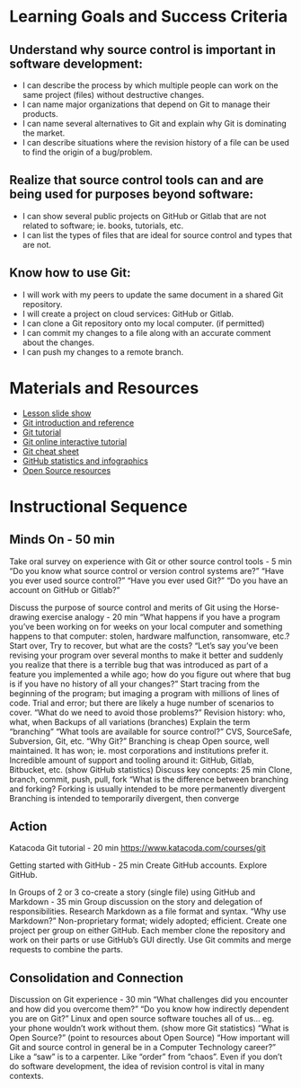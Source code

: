 # Learning Goals and Success Criteria

## Understand why source control is important in software development:

- I can describe the process by which multiple people can work on the same project (files) without destructive changes.
- I can name major organizations that depend on Git to manage their products.
- I can name several alternatives to Git and explain why Git is dominating the market.
- I can describe situations where the revision history of a file can be used to find the origin of a bug/problem.

## Realize that source control tools can and are being used for purposes beyond software:

- I can show several public projects on GitHub or Gitlab that are not related to software; ie. books, tutorials, etc.
- I can list the types of files that are ideal for source control and types that are not.

## Know how to use Git:

- I will work with my peers to update the same document in a shared Git repository.
- I will create a project on cloud services: GitHub or Gitlab.
- I can clone a Git repository onto my local computer. (if permitted)
- I can commit my changes to a file along with an accurate comment about the changes.
- I can push my changes to a remote branch.

# Materials and Resources

- [Lesson slide show](https://docs.google.com/presentation/d/1PPPLqO337iggQbUxZfYzsG-zL5U4L1N9mWZDLDOPej0/edit?usp=sharing)
- [Git introduction and reference](https://git-scm.com/book/en/v2/Getting-Started-About-Version-Control)
- [Git tutorial](https://product.hubspot.com/blog/git-and-github-tutorial-for-beginners)
- [Git online interactive tutorial](https://www.katacoda.com/courses/git)
- [Git cheat sheet](https://education.github.com/git-cheat-sheet-education.pdf)
- [GitHub statistics and infographics](https://octoverse.github.com/)
- [Open Source resources](https://opensource.com/resources/what-open-source)

# Instructional Sequence

## Minds On - 50 min

Take oral survey on experience with Git or other source control tools - 5 min
“Do you know what source control or version control systems are?”
“Have you ever used source control?”
“Have you ever used Git?”
“Do you have an account on GitHub or Gitlab?”

Discuss the purpose of source control and merits of Git using the Horse-drawing exercise analogy - 20 min
“What happens if you have a program you’ve been working on for weeks on your local computer and something happens to that computer: stolen, hardware malfunction, ransomware, etc.?
Start over,
Try to recover, but what are the costs?
“Let’s say you’ve been revising your program over several months to make it better and suddenly you realize that there is a terrible bug that was introduced as part of a feature you implemented a while ago; how do you figure out where that bug is if you have no history of all your changes?”
Start tracing from the beginning of the program; but imaging a program with millions of lines of code.
Trial and error; but there are likely a huge number of scenarios to cover.
“What do we need to avoid those problems?”
Revision history: who, what, when
Backups of all variations (branches)
Explain the term “branching”
“What tools are available for source control?”
CVS, SourceSafe, Subversion, Git, etc.
“Why Git?”
Branching is cheap
Open source, well maintained.
It has won; ie. most corporations and institutions prefer it.
Incredible amount of support and tooling around it: GitHub, Gitlab, Bitbucket, etc.
(show GitHub statistics)
Discuss key concepts: 25 min
Clone, branch, commit, push, pull, fork
“What is the difference between branching and forking?
Forking is usually intended to be more permanently divergent
Branching is intended to temporarily divergent, then converge

## Action

Katacoda Git tutorial - 20 min
https://www.katacoda.com/courses/git

Getting started with GitHub - 25 min
Create GitHub accounts.
Explore GitHub.

In Groups of 2 or 3 co-create a story (single file) using GitHub and Markdown - 35 min
Group discussion on the story and delegation of responsibilities.
Research Markdown as a file format and syntax.
“Why use Markdown?”
Non-proprietary format; widely adopted; efficient.
Create one project per group on either GitHub.
Each member clone the repository and work on their parts or use GitHub’s GUI directly.
Use Git commits and merge requests to combine the parts.

## Consolidation and Connection

Discussion on Git experience - 30 min
“What challenges did you encounter and how did you overcome them?”
“Do you know how indirectly dependent you are on Git?”
Linux and open source software touches all of us… eg. your phone wouldn’t work without them.
(show more Git statistics)
“What is Open Source?”
(point to resources about Open Source)
“How important will Git and source control in general be in a Computer Technology career?”
Like a “saw” is to a carpenter.
Like “order” from “chaos”.
Even if you don’t do software development, the idea of revision control is vital in many contexts.
